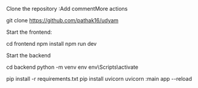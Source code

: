 Clone the repository :Add commentMore actions

git clone https://github.com/pathak16/udyam

Start the frontend:

cd frontend
npm install 
npm run dev

Start the backend

cd backend
python -m venv env 
env\Scripts\activate

pip install -r requirements.txt
pip install uvicorn 
uvicorn :main app --reload
